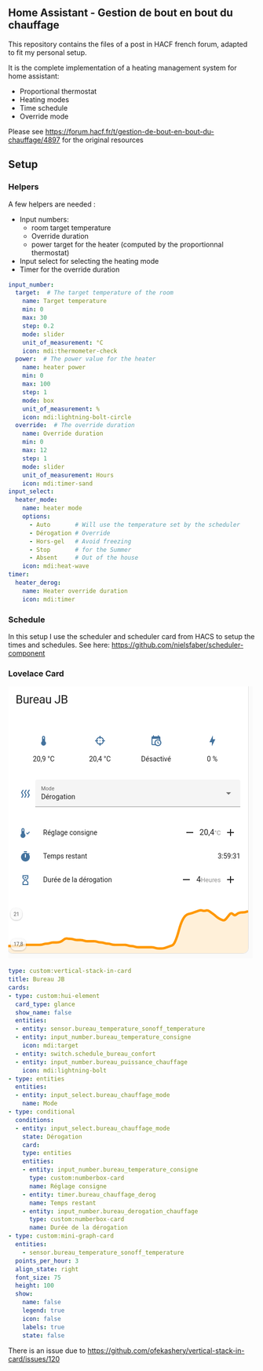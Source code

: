 ## Home Assistant - Gestion de bout en bout du chauffage

This repository contains the files of a post in HACF french forum, adapted to fit my personal setup.

It is the complete implementation of a heating management system for home assistant: 
- Proportional thermostat
- Heating modes
- Time schedule
- Override mode 

Please see https://forum.hacf.fr/t/gestion-de-bout-en-bout-du-chauffage/4897 for the original resources

## Setup

### Helpers

A few helpers are needed : 

- Input numbers:
  - room target temperature
  - Override duration
  - power target for the heater (computed by the proportionnal thermostat)
- Input select for selecting the heating mode 
- Timer for the override duration 

```yaml
input_number:
  target:  # The target temperature of the room
    name: Target temperature
    min: 0
    max: 30
    step: 0.2
    mode: slider 
    unit_of_measurement: °C
    icon: mdi:thermometer-check
  power:  # The power value for the heater
    name: heater power
    min: 0
    max: 100
    step: 1
    mode: box
    unit_of_measurement: %
    icon: mdi:lightning-bolt-circle
  override:  # The override duration
    name: Override duration
    min: 0
    max: 12
    step: 1
    mode: slider
    unit_of_measurement: Hours
    icon: mdi:timer-sand
input_select:
  heater_mode:
    name: heater mode
    options:
      - Auto       # Will use the temperature set by the scheduler
      - Dérogation # Override
      - Hors-gel   # Avoid freezing 
      - Stop       # for the Summer 
      - Absent     # Out of the house
    icon: mdi:heat-wave
timer:
  heater_derog:
    name: Heater override duration
    icon: mdi:timer
```

### Schedule 

In this setup I use the scheduler and scheduler card from HACS to setup the times and schedules. 
See here: https://github.com/nielsfaber/scheduler-component 

### Lovelace Card

![img.png](img.png)

```yaml
type: custom:vertical-stack-in-card
title: Bureau JB
cards:
- type: custom:hui-element
  card_type: glance
  show_name: false
  entities:
  - entity: sensor.bureau_temperature_sonoff_temperature
  - entity: input_number.bureau_temperature_consigne
    icon: mdi:target
  - entity: switch.schedule_bureau_confort
  - entity: input_number.bureau_puissance_chauffage
    icon: mdi:lightning-bolt
- type: entities
  entities:
  - entity: input_select.bureau_chauffage_mode
    name: Mode
- type: conditional
  conditions:
  - entity: input_select.bureau_chauffage_mode
    state: Dérogation
    card:
    type: entities
    entities:
    - entity: input_number.bureau_temperature_consigne
      type: custom:numberbox-card
      name: Réglage consigne
    - entity: timer.bureau_chauffage_derog
      name: Temps restant
    - entity: input_number.bureau_derogation_chauffage
      type: custom:numberbox-card
      name: Durée de la dérogation
- type: custom:mini-graph-card
  entities:
    - sensor.bureau_temperature_sonoff_temperature
  points_per_hour: 3
  align_state: right
  font_size: 75
  height: 100
  show:
    name: false
    legend: true
    icon: false
    labels: true
    state: false
```

There is an issue due to
https://github.com/ofekashery/vertical-stack-in-card/issues/120